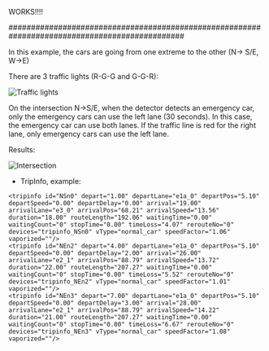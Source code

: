 WORKS!!!!

###############################################################################################

In this example, the cars are going from one extreme to the other (N-> S/E, W->E)

There are 3 traffic lights (R-G-G and G-G-R):

![Traffic lights ](https://raw.githubusercontent.com/sandruskyi/SUMO_DEMOS/master/Intersections_Emissions_TraCI/Intersections_emergency_TraCI/image1.PNG)


On the intersection N->S/E, when the detector detects an emergency car, only the emergency cars can use the left lane (30 seconds). In this case, the emergency car can use both lanes. If the traffic line is red for the right lane, only emergency cars can use the left lane. 


Results: 

![Intersection](https://raw.githubusercontent.com/sandruskyi/SUMO_DEMOS/master/Intersections_Emissions_TraCI/Intersections_emergency_TraCI/image2.PNG)

- TripInfo, example: 
```
<tripinfo id="NSn0" depart="1.00" departLane="e1a_0" departPos="5.10" departSpeed="0.00" departDelay="0.00" arrival="19.00" arrivalLane="e3_0" arrivalPos="68.21" arrivalSpeed="13.56" duration="18.00" routeLength="192.06" waitingTime="0.00" waitingCount="0" stopTime="0.00" timeLoss="4.07" rerouteNo="0" devices="tripinfo_NSn0" vType="normal_car" speedFactor="1.06" vaporized=""/>
<tripinfo id="NEn2" depart="4.00" departLane="e1a_0" departPos="5.10" departSpeed="0.00" departDelay="2.00" arrival="26.00" arrivalLane="e2_1" arrivalPos="88.79" arrivalSpeed="13.72" duration="22.00" routeLength="207.27" waitingTime="0.00" waitingCount="0" stopTime="0.00" timeLoss="5.52" rerouteNo="0" devices="tripinfo_NEn2" vType="normal_car" speedFactor="1.01" vaporized=""/>
<tripinfo id="NEn3" depart="7.00" departLane="e1a_0" departPos="5.10" departSpeed="0.00" departDelay="3.00" arrival="28.00" arrivalLane="e2_1" arrivalPos="88.79" arrivalSpeed="14.22" duration="21.00" routeLength="207.27" waitingTime="0.00" waitingCount="0" stopTime="0.00" timeLoss="6.67" rerouteNo="0" devices="tripinfo_NEn3" vType="normal_car" speedFactor="1.08" vaporized=""/>
    
```
   


